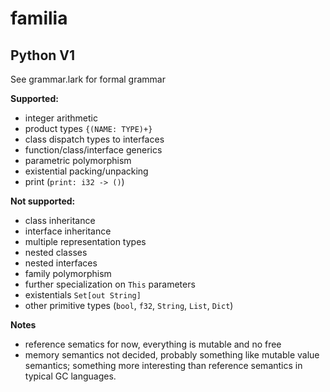 # familia

## Python V1
See grammar.lark for formal grammar

**Supported:**
- integer arithmetic
- product types `{(NAME: TYPE)+}`
- class dispatch types to interfaces
- function/class/interface generics
- parametric polymorphism
- existential packing/unpacking
- print (`print: i32 -> ()`)


**Not supported:**
- class inheritance
- interface inheritance
- multiple representation types
- nested classes
- nested interfaces
- family polymorphism
- further specialization on `This` parameters
- existentials `Set[out String]`
- other primitive types (`bool`, `f32`, `String`, `List`, `Dict`)

**Notes**
- reference sematics for now, everything is mutable and no free
- memory semantics not decided, probably something like mutable value semantics; something more interesting than reference semantics in typical GC languages.
